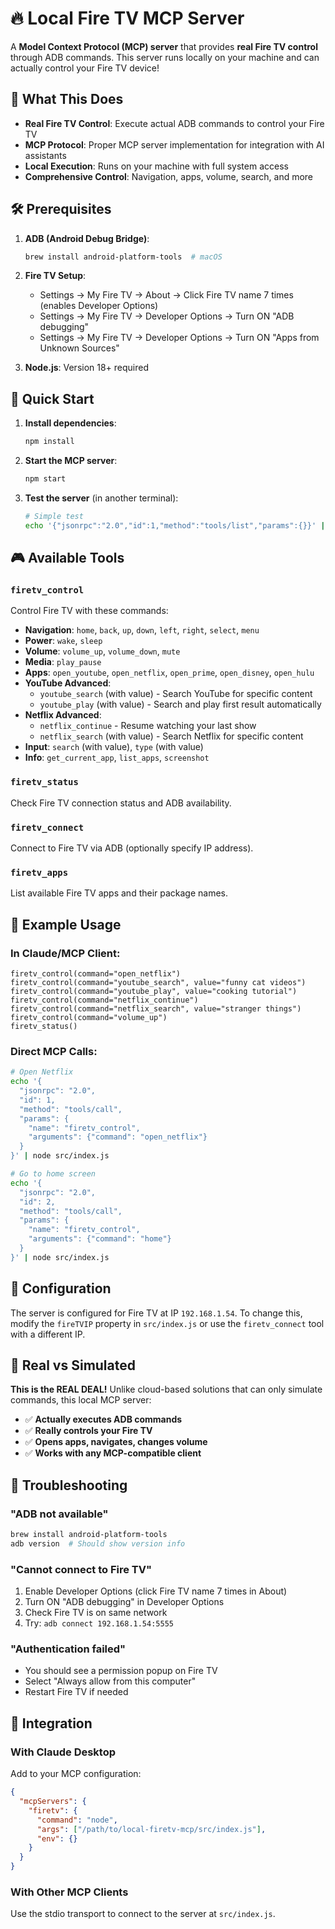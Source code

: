 # 🔥 Local Fire TV MCP Server

A **Model Context Protocol (MCP) server** that provides **real Fire TV control** through ADB commands. This server runs locally on your machine and can actually control your Fire TV device!

## 🎯 What This Does

- **Real Fire TV Control**: Execute actual ADB commands to control your Fire TV
- **MCP Protocol**: Proper MCP server implementation for integration with AI assistants
- **Local Execution**: Runs on your machine with full system access
- **Comprehensive Control**: Navigation, apps, volume, search, and more

## 🛠️ Prerequisites

1. **ADB (Android Debug Bridge)**:
   ```bash
   brew install android-platform-tools  # macOS
   ```

2. **Fire TV Setup**:
   - Settings → My Fire TV → About → Click Fire TV name 7 times (enables Developer Options)
   - Settings → My Fire TV → Developer Options → Turn ON "ADB debugging"
   - Settings → My Fire TV → Developer Options → Turn ON "Apps from Unknown Sources"

3. **Node.js**: Version 18+ required

## 🚀 Quick Start

1. **Install dependencies**:
   ```bash
   npm install
   ```

2. **Start the MCP server**:
   ```bash
   npm start
   ```

3. **Test the server** (in another terminal):
   ```bash
   # Simple test
   echo '{"jsonrpc":"2.0","id":1,"method":"tools/list","params":{}}' | node src/index.js
   ```

## 🎮 Available Tools

### `firetv_control`
Control Fire TV with these commands:

- **Navigation**: `home`, `back`, `up`, `down`, `left`, `right`, `select`, `menu`
- **Power**: `wake`, `sleep`
- **Volume**: `volume_up`, `volume_down`, `mute`
- **Media**: `play_pause`
- **Apps**: `open_youtube`, `open_netflix`, `open_prime`, `open_disney`, `open_hulu`
- **YouTube Advanced**: 
  - `youtube_search` (with value) - Search YouTube for specific content
  - `youtube_play` (with value) - Search and play first result automatically
- **Netflix Advanced**:
  - `netflix_continue` - Resume watching your last show
  - `netflix_search` (with value) - Search Netflix for specific content
- **Input**: `search` (with value), `type` (with value)
- **Info**: `get_current_app`, `list_apps`, `screenshot`

### `firetv_status`
Check Fire TV connection status and ADB availability.

### `firetv_connect`
Connect to Fire TV via ADB (optionally specify IP address).

### `firetv_apps`
List available Fire TV apps and their package names.

## 📱 Example Usage

### In Claude/MCP Client:

```
firetv_control(command="open_netflix")
firetv_control(command="youtube_search", value="funny cat videos")
firetv_control(command="youtube_play", value="cooking tutorial")
firetv_control(command="netflix_continue")
firetv_control(command="netflix_search", value="stranger things")
firetv_control(command="volume_up")
firetv_status()
```

### Direct MCP Calls:

```bash
# Open Netflix
echo '{
  "jsonrpc": "2.0",
  "id": 1,
  "method": "tools/call",
  "params": {
    "name": "firetv_control",
    "arguments": {"command": "open_netflix"}
  }
}' | node src/index.js

# Go to home screen
echo '{
  "jsonrpc": "2.0",
  "id": 2,
  "method": "tools/call",
  "params": {
    "name": "firetv_control",
    "arguments": {"command": "home"}
  }
}' | node src/index.js
```

## 🔧 Configuration

The server is configured for Fire TV at IP `192.168.1.54`. To change this, modify the `fireTVIP` property in `src/index.js` or use the `firetv_connect` tool with a different IP.

## 🎉 Real vs Simulated

**This is the REAL DEAL!** Unlike cloud-based solutions that can only simulate commands, this local MCP server:

- ✅ **Actually executes ADB commands**
- ✅ **Really controls your Fire TV**  
- ✅ **Opens apps, navigates, changes volume**
- ✅ **Works with any MCP-compatible client**

## 🐛 Troubleshooting

### "ADB not available"
```bash
brew install android-platform-tools
adb version  # Should show version info
```

### "Cannot connect to Fire TV"
1. Enable Developer Options (click Fire TV name 7 times in About)
2. Turn ON "ADB debugging" in Developer Options
3. Check Fire TV is on same network
4. Try: `adb connect 192.168.1.54:5555`

### "Authentication failed"
- You should see a permission popup on Fire TV
- Select "Always allow from this computer"
- Restart Fire TV if needed

## 🔌 Integration

### With Claude Desktop
Add to your MCP configuration:
```json
{
  "mcpServers": {
    "firetv": {
      "command": "node",
      "args": ["/path/to/local-firetv-mcp/src/index.js"],
      "env": {}
    }
  }
}
```

### With Other MCP Clients
Use the stdio transport to connect to the server at `src/index.js`.
